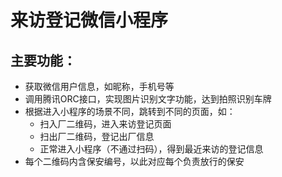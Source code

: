 # 来访登记微信小程序
## 主要功能：

- 获取微信用户信息，如昵称，手机号等
- 调用腾讯ORC接口，实现图片识别文字功能，达到拍照识别车牌
- 根据进入小程序的场景不同，跳转到不同的页面，如：
  - 扫入厂二维码，进入来访登记页面
  - 扫出厂二维码，登记出厂信息
  - 正常进入小程序（不通过扫码），得到最近来访的登记信息
- 每个二维码内含保安编号，以此对应每个负责放行的保安
